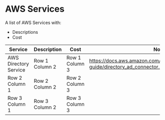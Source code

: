# AWS Services
A list of AWS Services with:

- Descriptions 
- Cost 

            
| Service | Description | Cost | Notes |
| --------------- | --------------- | --------------- |--------------- |
| AWS Directory Service  | Row 1 Column 2 | Row 1 Column 3 | https://docs.aws.amazon.com/directoryservice/latest/admin-guide/directory_ad_connector.html |
| Row 2 Column 1 | Row 2 Column 2 | Row 2 Column 3 |
| Row 3 Column 1 | Row 3 Column 2 | Row 3 Column 3 |
            

